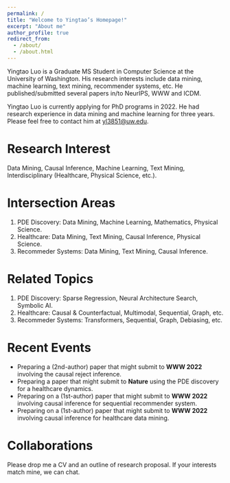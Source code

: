 ```yaml
---
permalink: /
title: "Welcome to Yingtao’s Homepage!"
excerpt: "About me"
author_profile: true
redirect_from: 
  - /about/
  - /about.html
---
```


Yingtao Luo is a Graduate MS Student in Computer Science at the University of Washington. His research interests include data mining, machine learning, text mining, recommender systems, etc. He published/submitted several papers in/to NeurIPS, WWW and ICDM.  

Yingtao Luo is currently applying for PhD programs in 2022. He had research experience in data mining and machine learning for three years. Please feel free to contact him at yl3851@uw.edu.

Research Interest
======
Data Mining, Causal Inference, Machine Learning, Text Mining, Interdisciplinary (Healthcare, Physical Science, etc.).

Intersection Areas
======
1. PDE Discovery: Data Mining, Machine Learning, Mathematics, Physical Science.  
2. Healthcare: Data Mining, Text Mining, Causal Inference, Physical Science.  
3. Recommeder Systems: Data Mining, Text Mining, Causal Inference.  

Related Topics
======
1. PDE Discovery: Sparse Regression, Neural Architecture Search, Symbolic AI.  
2. Healthcare: Causal & Counterfactual, Multimodal, Sequential, Graph, etc.  
3. Recommeder Systems: Transformers, Sequential, Graph, Debiasing, etc.  

Recent Events
======
- Preparing a (2nd-author) paper that might submit to __WWW 2022__ involving the causal reject inference.
- Preparing a paper that might submit to __Nature__ using the PDE discovery for a healthcare dynamics.
- Preparing on a (1st-author) paper that might submit to __WWW 2022__ involving causal inference for sequential recommender system.
- Preparing on a (1st-author) paper that might submit to __WWW 2022__ involving causal inference for healthcare data mining.

Collaborations
======
Please drop me a CV and an outline of research proposal. If your interests match mine, we can chat.

